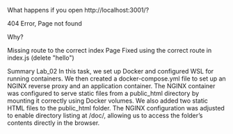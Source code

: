 What happens if you open http://localhost:3001/?

404 Error, Page not found

Why?

Missing route to the correct index Page
Fixed using the correct route in index.js (delete "hello")

Summary Lab_02
In this task, we set up Docker and configured WSL for running containers. We then created a docker-compose.yml file to set up an NGINX reverse proxy and an application container. The NGINX container was configured to serve static files from a public_html directory by mounting it correctly using Docker volumes. We also added two static HTML files to the public_html folder. The NGINX configuration was adjusted to enable directory listing at /doc/, allowing us to access the folder’s contents directly in the browser.
